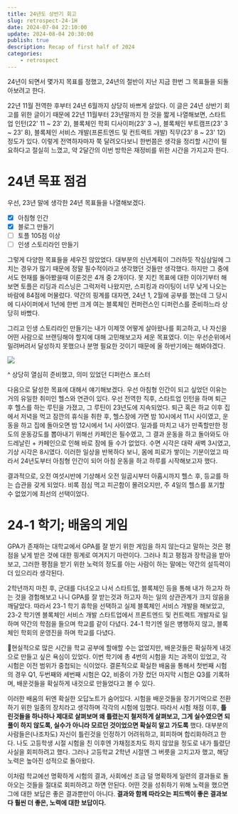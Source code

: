 ```yaml
---
title: 24년도 상반기 회고
slug: retrospect-24-1H
date: 2024-07-04 22:10:00
update: 2024-08-04 20:30:00
publish: true
description: Recap of first half of 2024
categories:
    - retrospect
---
```


24년이 되면서 몇가지 목표를 정했고, 24년의 절반이 지난 지금 한번 그 목표들을 되돌아보려고 한다.

22년 11월 전역한 후부터 24년 6월까지 상당히 바쁘게 살았다. 이 글은 24년 상반기 회고를 위한 글이기 때문에 22년 11월부터 23년말까지 한 것을 짧게 나열해보면, 스타트업 인턴(22' 11 ~ 23' 2), 블록체인 학회 디사이퍼(23' 3 ~), 블록체인 부트캠프(23' 3 ~ 23' 8), 블록체인 서비스 개발(프론트엔드 및 컨트랙트 개발) 직무(23' 8 ~ 23' 12) 정도가 있다. 이렇게 전역하자마자 쭉 달려오다보니 한번쯤은 생각을 정리할 시간이 필요하다고 절실히 느꼈고, 약 2달간의 이번 방학은 재정비를 위한 시간을 가지고자 한다.

<!-- more -->

# 24년 목표 점검

우선, 23년 말에 생각한 24년 목표들을 나열해보겠다.

- [x] 아침형 인간
- [x] 블로그 만들기
- [ ] 토플 105점 이상
- [ ] 인생 스토리라인 만들기

그렇게 다양한 목표들을 세우진 않았었다. 대부분의 신년계획이 그러하듯 작심삼일에 그치는 경우가 많기 때문에 정말 필수적이라고 생각했던 것들만 생각했다. 하지만 그 중에서도 현재를 돌아봤을때 이룬것은 4개 중 2개이다. 못 지킨 목표에 대한 이야기부터 해보면 토플은 리딩과 리스닝은 그럭저럭 나왔지만, 스피킹과 라이팅이 너무 낮게 나오는 바람에 84점에 머물렀다. 약간의 핑계를 대자면, 24년 1, 2월에 공부를 했는데 그 당시에 디사이퍼에서 1년에 한번 크게 여는 블록체인 컨퍼런스인 디퍼런스를 준비하느라 상당히 바빴다.

그리고 인생 스토리라인 만들기는 내가 이제껏 어떻게 살아왔나를 회고하고, 나 자신을 어떤 사람으로 브랜딩해야 할지에 대해 고민해보고자 세운 목표였다. 이는 우선순위에서 밀려버려서 달성하지 못했으나 분명 필요한 것이기 때문에 올 하반기에는 해봐야겠다.

![](../_attachments/deference_poster_ff.png)

^ 상당히 열심히 준비했고, 의미 있었던 디퍼런스 포스터

다음으로 달성한 목표에 대해서 얘기해보겠다. 우선 아침형 인간이 되고 싶었던 이유는 거의 유일한 취미인 헬스와 연관이 있다. 우선 전역한 직후, 스타트업 인턴을 하며 퇴근 후 헬스를 하는 루틴을 가졌고, 그 루틴이 23년도에 지속되었다. 퇴근 혹은 하교 이후 집에서 저녁을 먹고 잠깐의 휴식을 취한 후, 헬스장에 가면 밤 10시에서 11시 사이였고, 운동을 하고 집에 돌아오면 밤 12시에서 1시 사이였다. 일과를 마치고 내가 만족할만한 정도의 운동강도를 뽑아내기 위해선 카페인은 필수였고, 그 결과 운동을 하고 돌아와도 아드레날린 + 카페인으로 인해 바로 잠에 들 수가 없었다. 수면 시각은 대략 새벽 3시였고, 기상 시각은 8시였다. 이러한 일상을 반복하다 보니, 몸에 피로가 쌓이는 기분이었고 따라서 24년도부터 아침형 인간이 되어 아침 운동을 하고 하루를 시작해보고자 했다.

결과적으로, 오전 여섯시반에 기상해서 오전 일곱시부터 아홉시까지 헬스 후, 등교를 하는 습관을 갖게 되었다. 비록 점심 먹고 피곤함이 몰려오지만, 주 4일의 헬스를 포기할 수 없었기에 최선의 선택이었다.

# 24-1 학기; 배움의 게임

GPA가 존재하는 대학교에서 GPA를 잘 받기 위한 게임을 하지 않는다고 말하는 것은 평점을 낮게 받은 것에 대한 핑계로 여겨지기 마련이다. 그러나 최고 평점과 장학금을 받아보고, 그러한 평점을 받기 위한 노력의 정도를 아는 사람이 하는 말에는 약간의 설득력이 더 있으리라 생각된다.

2학년까지 마친 후, 군대를 다녀오고 나서 스타트업, 블록체인 등을 통해 내가 하고자 하는 것을 경험해보고 나니 GPA를 잘 받는것과 하고자 하는 일의 상관관계가 크지 않음을 깨달았다. 따라서 23-1 학기 휴학을 선택하고 실제 블록체인 서비스 개발을 해보았고, 23-2 학기엔 블록체인 서비스 개발 스타트업에서 프론트엔드 및 컨트랙트 개발자로 일하며 약간의 학점을 들으며 학교를 같이 다녔다. 24-1 학기엔 일은 병행하지 않고, 블록체인 학회의 운영진을 하며 학교를 다녔다.

현실적으로 많은 시간을 학교 공부에 할애할 수는 없었지만, 배운것들은 확실하게 내것으로 만들고 싶은 욕심이 있었다. 이번 학기에 총 4번의 시험을 치는 과목이 있었고, 각 시험은 이전 범위가 중첩되는 식이었다. 결론적으로 확실한 배움을 통해서 첫번째 시험의 경우 Q1, 두번째와 세번째 시험은 Q2, 비중이 가장 컸던 마지막 시험은 Q3를 기록하며, 배운것들을 확실하게 내것으로 만들었다고 볼 수 있다.

이러한 배움의 뒤엔 확실한 오답노트가 숨어있다. 시험을 배운것들을 장기기억으로 전환하기 위한 일종의 장치라고 생각하며 각각의 시험에 임했다. 따라서 시험 채점 이후, **틀린것들을 하나하나 제대로 살펴보며 왜 틀렸는지 철저하게 살펴보고, 그게 실수였으면 되풀이 하지 않도록, 실수가 아니라 모르던 것이었으면 확실히 알고 가도록** 했다. 대부분의 사람들은(나조차도) 자신이 틀린것을 인정하기 어려워하고, 회피하며 합리화하려고 한다. 나도 고등학생 시절 시험을 친 이후엔 가채점조차도 하지 않았을 정도로 내가 틀렸단 사실을 회피하려고 했다. 그러나 고등학교 2학년 시절엔 그 버릇을 고치고자 했고, 해당 노력은 높아진 성적으로 돌아왔다.

이처럼 학교에선 명확하게 시험의 결과, 사회에선 조금 덜 명확하게 일련의 결과들로 돌아오는 것들을 절대로 회피하려고 하면 안된다. 어떤 것을 성취하기 위해 노력을 했으면 그에 대한 보답은 좋은 결과뿐만이 아니다. **결과와 함께 따라오는 피드백이 좋은 결과보다 훨씬 더 좋은, 노력에 대한 보답이다.**
